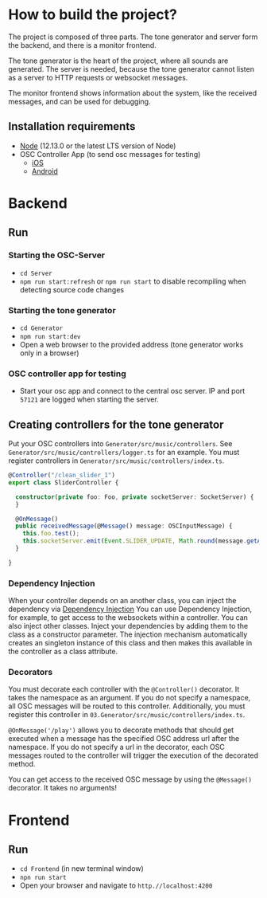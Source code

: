 # How to build the project?
The project is composed of three parts. The tone generator and server form the backend, and there is a monitor frontend.

The tone generator is the heart of the project, where all sounds are generated. The server is needed, because the tone generator cannot listen as a server to HTTP requests or websocket messages.

The monitor frontend shows information about the system, like the received messages, and can be used for debugging.

## Installation requirements
- [Node](https://nodejs.org/en/) (12.13.0 or the latest LTS version of Node)
- OSC Controller App (to send osc messages for testing)
    - [iOS](https://apps.apple.com/us/app/clean-osc/id1235192209)
    - [Android](https://play.google.com/store/apps/details?id=com.ffsmultimedia.osccontroller&hl=en)
    
# Backend
## Run
### Starting the OSC-Server
- `cd Server`
- `npm run start:refresh` or `npm run start` to disable recompiling when detecting source code changes

### Starting the tone generator
- `cd Generator`
- `npm run start:dev`
- Open a web browser to the provided address (tone generator works only in a browser)

### OSC controller app for testing
- Start your osc app and connect to the central osc server. IP and port `57121` are logged when starting the server.

## Creating controllers for the tone generator
Put your OSC controllers into `Generator/src/music/controllers`. See `Generator/src/music/controllers/logger.ts` for an example.
You must register controllers in `Generator/src/music/controllers/index.ts`.

```typescript
@Controller("/clean_slider_1")
export class SliderController {

  constructor(private foo: Foo, private socketServer: SocketServer) {
  }

  @OnMessage()
  public receivedMessage(@Message() message: OSCInputMessage) {
    this.foo.test();
    this.socketServer.emit(Event.SLIDER_UPDATE, Math.round(message.getArgs()[0].value * 100));
  }

}
```

### Dependency Injection
When your controller depends on an another class, you can inject the dependency via [Dependency Injection](https://www.freecodecamp.org/news/a-quick-intro-to-dependency-injection-what-it-is-and-when-to-use-it-7578c84fa88f/)
You can use Dependency Injection, for example, to get access to the websockets within a controller.
You can also inject other classes. Inject your dependencies by adding them to the class as a constructor parameter. 
The injection mechanism automatically creates an singleton instance of this class and then makes this available in the controller as a class attribute.

### Decorators
You must decorate each controller with the `@Controller()` decorator. It takes the namespace as an argument.
If you do not specify a namespace, all OSC messages will be routed to this controller.
Additionally, you must register this controller in `03.Generator/src/music/controllers/index.ts`.

`@OnMessage('/play')` allows you to decorate methods that should get executed when a message has the specified OSC address url after the namespace.
If you do not specify a url in the decorator, each OSC messages routed to the controller will trigger the execution of the decorated method.

You can get access to the received OSC message by using the `@Message()` decorator. It takes no arguments!

# Frontend
## Run
- `cd Frontend` (in new terminal window)
- `npn run start`
- Open your browser and navigate to `http.//localhost:4200`
